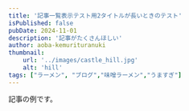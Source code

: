 ```yaml
---
title: '記事一覧表示テスト用2タイトルが長いときのテスト'
isPublished: false
pubDate: 2024-11-01
description: '記事がたくさんほしい'
author: aoba-kemurituranuki
thumbnail:
    url: '../images/castle_hill.jpg'
    alt: 'hill'
tags: ["ラーメン", "ブログ","味噌ラーメン","うますぎ"]
---
```


記事の例です。
